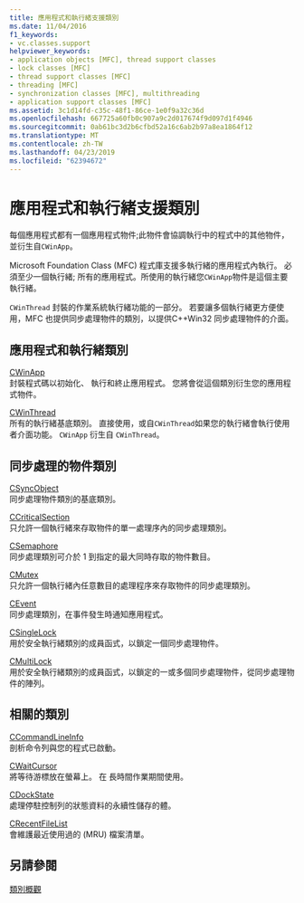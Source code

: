 ```yaml
---
title: 應用程式和執行緒支援類別
ms.date: 11/04/2016
f1_keywords:
- vc.classes.support
helpviewer_keywords:
- application objects [MFC], thread support classes
- lock classes [MFC]
- thread support classes [MFC]
- threading [MFC]
- synchronization classes [MFC], multithreading
- application support classes [MFC]
ms.assetid: 3c1d14fd-c35c-48f1-86ce-1e0f9a32c36d
ms.openlocfilehash: 667725a60fb0c907a9c2d017674f9d097d1f4946
ms.sourcegitcommit: 0ab61bc3d2b6cfbd52a16c6ab2b97a8ea1864f12
ms.translationtype: MT
ms.contentlocale: zh-TW
ms.lasthandoff: 04/23/2019
ms.locfileid: "62394672"
---
```

# <a name="application-and-thread-support-classes"></a>應用程式和執行緒支援類別

每個應用程式都有一個應用程式物件;此物件會協調執行中的程式中的其他物件，並衍生自`CWinApp`。

Microsoft Foundation Class (MFC) 程式庫支援多執行緒的應用程式內執行。 必須至少一個執行緒; 所有的應用程式。所使用的執行緒您`CWinApp`物件是這個主要執行緒。

`CWinThread` 封裝的作業系統執行緒功能的一部分。 若要讓多個執行緒更方便使用，MFC 也提供同步處理物件的類別，以提供C++Win32 同步處理物件的介面。

## <a name="application-and-thread-classes"></a>應用程式和執行緒類別

[CWinApp](../mfc/reference/cwinapp-class.md)<br/>
封裝程式碼以初始化、 執行和終止應用程式。 您將會從這個類別衍生您的應用程式物件。

[CWinThread](../mfc/reference/cwinthread-class.md)<br/>
所有的執行緒基底類別。 直接使用，或自`CWinThread`如果您的執行緒會執行使用者介面功能。 `CWinApp` 衍生自 `CWinThread`。

## <a name="synchronization-object-classes"></a>同步處理的物件類別

[CSyncObject](../mfc/reference/csyncobject-class.md)<br/>
同步處理物件類別的基底類別。

[CCriticalSection](../mfc/reference/ccriticalsection-class.md)<br/>
只允許一個執行緒來存取物件的單一處理序內的同步處理類別。

[CSemaphore](../mfc/reference/csemaphore-class.md)<br/>
同步處理類別可介於 1 到指定的最大同時存取的物件數目。

[CMutex](../mfc/reference/cmutex-class.md)<br/>
只允許一個執行緒內任意數目的處理程序來存取物件的同步處理類別。

[CEvent](../mfc/reference/cevent-class.md)<br/>
同步處理類別，在事件發生時通知應用程式。

[CSingleLock](../mfc/reference/csinglelock-class.md)<br/>
用於安全執行緒類別的成員函式，以鎖定一個同步處理物件。

[CMultiLock](../mfc/reference/cmultilock-class.md)<br/>
用於安全執行緒類別的成員函式，以鎖定的一或多個同步處理物件，從同步處理物件的陣列。

## <a name="related-classes"></a>相關的類別

[CCommandLineInfo](../mfc/reference/ccommandlineinfo-class.md)<br/>
剖析命令列與您的程式已啟動。

[CWaitCursor](../mfc/reference/cwaitcursor-class.md)<br/>
將等待游標放在螢幕上。 在 長時間作業期間使用。

[CDockState](../mfc/reference/cdockstate-class.md)<br/>
處理停駐控制列的狀態資料的永續性儲存的體。

[CRecentFileList](../mfc/reference/crecentfilelist-class.md)<br/>
會維護最近使用過的 (MRU) 檔案清單。

## <a name="see-also"></a>另請參閱

[類別概觀](../mfc/class-library-overview.md)
